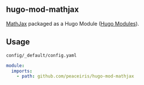 ## hugo-mod-mathjax

[MathJax] packaged as a Hugo Module ([Hugo Modules]).

[MathJax]: https://www.mathjax.org/
[Hugo Modules]: https://gohugo.io/hugo-modules



## Usage

`config/_default/config.yaml`

```yaml
module:
  imports:
    - path: github.com/peaceiris/hugo-mod-mathjax
```
